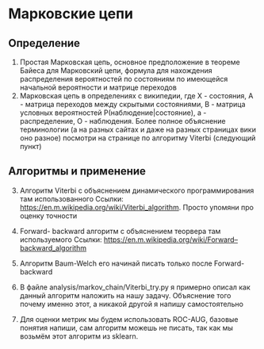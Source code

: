 # Марковские цепи
## Определение

1. Простая Марковская цепь, основное предположение в теореме Байеса для Марковский цепи, формула для нахождения распределения вероятностей по состояниям по имеющейся начальной вероятности и матрице переходов
2. Марковская цепь в определениях с википедии, где X - состояния, A - матрица переходов между скрытыми состояниями, B - матрица условных вероятностей P(наблюдение|состояние), а - распределение, O - наблюдения. Более полное объяснение терминологии (а на разных сайтах и даже на разных страницах вики оно разное) посмотри на странице по алгоритму Viterbi (следующий пункт) 
## Алгоритмы и применение

3. Алгоритм Viterbi с объяснением динамического программирования там использованного
Ссылки: https://en.m.wikipedia.org/wiki/Viterbi_algorithm. Просто упомяни про оценку точности 
4. Forward- backward алгоритм с объяснением теорвера там используемого
Ссылки: https://en.m.wikipedia.org/wiki/Forward–backward_algorithm
5. Алгоритм Baum-Welch его начинай писать только после Forward- backward

6. В файле analysis/markov_chain/Viterbi_try.py я примерно описал как данный алгоритм наложить на нашу задачу. Объяснение того почему именно этот, а никакой другой я напишу самостоятельно 
7. Для оценки метрик мы будем использовать ROC-AUG, базовые понятия напиши, сам алгоритм можешь не писать, так как мы возьмём этот алгоритм из sklearn.
